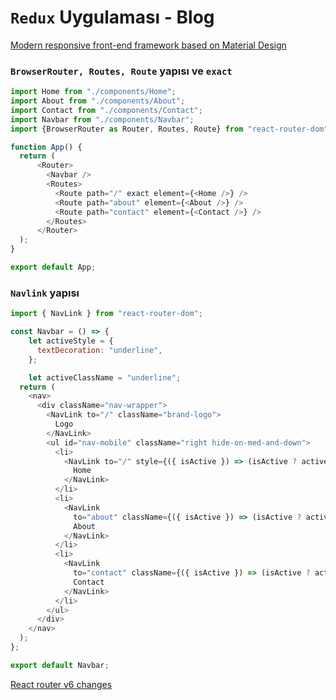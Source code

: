 # `Redux` Uygulaması - Blog

[Modern responsive front-end framework based on Material Design](https://materializecss.com/getting-started.html)

### `BrowserRouter, Routes, Route` yapısı ve `exact`

```js script
import Home from "./components/Home";
import About from "./components/About";
import Contact from "./components/Contact";
import Navbar from "./components/Navbar";
import {BrowserRouter as Router, Routes, Route} from "react-router-dom"

function App() {
  return (
      <Router>
        <Navbar />
        <Routes>
          <Route path="/" exact element={<Home />} />
          <Route path="about" element={<About />} />
          <Route path="contact" element={<Contact />} />
        </Routes>
      </Router>
  );
}

export default App;
```

### `Navlink` yapısı

```js script
import { NavLink } from "react-router-dom";

const Navbar = () => {
    let activeStyle = {
      textDecoration: "underline",
    };

    let activeClassName = "underline";
  return (
    <nav>
      <div className="nav-wrapper">
        <NavLink to="/" className="brand-logo">
          Logo
        </NavLink>
        <ul id="nav-mobile" className="right hide-on-med-and-down">
          <li>
            <NavLink to="/" style={({ isActive }) => (isActive ? activeStyle : undefined)}>
              Home
            </NavLink>
          </li>
          <li>
            <NavLink
              to="about" className={({ isActive }) => (isActive ? activeClassName : undefined)}>
              About
            </NavLink>
          </li>
          <li>
            <NavLink
              to="contact" className={({ isActive }) => (isActive ? activeClassName : undefined)}>
              Contact
            </NavLink>
          </li>
        </ul>
      </div>
    </nav>
  );
};

export default Navbar;
```

[React router v6 changes](https://diyifang.medium.com/react-router-v6-changes-cc2f977f418f)